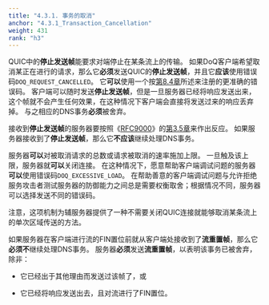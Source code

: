```yaml
---
title: "4.3.1. 事务的取消"
anchor: "4.3.1_Transaction_Cancellation"
weight: 431
rank: "h3"
---
```


QUIC中的**停止发送帧**能要求对端停止在某条流上的传输。
如果DoQ客户端希望取消某正在进行的请求，那么它**必须**发送QUIC的**停止发送帧**，并且它**应该**使用错误码`DOQ_REQUEST_CANCELLED`。
它**可以**使用一个按[第8.4章]()所述来注册的更准确的错误码。
客户端可以随时发送**停止发送帧**，但是一旦服务器已经将响应发送出来，这个帧就不会产生任何效果，在这种情况下客户端会直接将发送过来的响应丢弃掉。
与之相应的DNS事务**必须**被舍弃。

接收到**停止发送帧**的服务器要按照《[RFC9000]()》的[第3.5章]()来作出反应。
如果服务器接收到了**停止发送帧**，那么它**不应该**继续处理DNS事务。

服务器**可以**对被取消请求的总数或请求被取消的速率施加上限。
一旦触及该上限，服务器就**可以**关闭连接。
在这种情况下，愿意帮助客户端调试问题的服务器**可以**使用错误码`DOQ_EXCESSIVE_LOAD`。
在帮助善意的客户端调试问题与允许拒绝服务攻击者测试服务器的防御能力之间总是需要权衡取舍；根据情况不同，服务器可以选择发送不同的错误码。

注意，这项机制为辅服务器提供了一种不需要关闭QUIC连接就能够取消某条流上的单次区域传送的方法。

如果服务器在客户端进行流的FIN置位前就从客户端处接收到了**流重置帧**，那么它**必须不**继续处理DNS事务。
服务器**必须**发送**流重置帧**，以表明该事务已被舍弃，除非：

* 它已经出于其他理由而发送过该帧了，或

* 它已经将响应发送出去，且对流进行了FIN置位。
